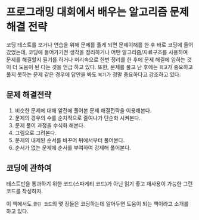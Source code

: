 # 프로그래밍 대회에서 배우는 알고리즘 문제해결 전략

코딩 테스트를 보거나 연습을 위해 문제를 풀게 되면 문제이해를 한 후 바로 코딩에 들어갔었는데, 코딩에 들어가기전 생각을 정리하거나 어떤 알고리즘/자료구조를 사용하여 문제를 해결할지 필기를 하거나 머리속으로 한번 정리를 한 후에 문제 해결에 임하는 것이 더 도움이 된 다는 것을 언급 하고 있다.
또한, 문제를 풀고 난 후에는 `회고`가 중요하고 풀지 못하는 문제 같은 경우에 답안을 봐도 `복기`가 정말 중요하다고 강조하고 있다.

## 문제 해결전략

1. 비슷한 문제에 대해 앞전에 풀어본 문제 해결전략을 이용해본다.
2. 문제의 경우의 수를 순차적으로 줄여나가 단순화 시켜본다.
3. 문제 풀이 과정을 수식화 해본다.
4. 그림으로 그려본다.
5. 문제의 내제된 순서를 바꾸어 뒤에서부터 풀어본다.
6. 순서가 없는 문제에 순서를 부여하여 강제해 풀어본다.

## 코딩에 관하여

테스트만을 통과하기 위한 코드(스파게티 코드)가 아닌 읽기 좋고 재사용이 가능한 그런 코드를 작성하자.

이 책에서도 `클린 코드`의 몇 장들은 코딩하는데 알아두면 도움이 되는 책이라고 소개를 하고 있다.
